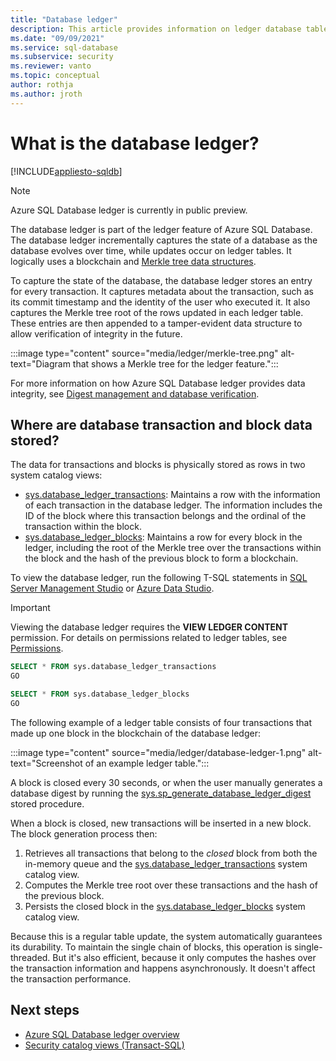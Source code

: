```yaml
---
title: "Database ledger"
description: This article provides information on ledger database tables and associated views in Azure SQL Database.
ms.date: "09/09/2021"
ms.service: sql-database
ms.subservice: security
ms.reviewer: vanto
ms.topic: conceptual
author: rothja
ms.author: jroth
---
```


# What is the database ledger?

[!INCLUDE[appliesto-sqldb](../includes/appliesto-sqldb.md)]

> [!NOTE]
> Azure SQL Database ledger is currently in public preview.

The database ledger is part of the ledger feature of Azure SQL Database. The database ledger incrementally captures the state of a database as the database evolves over time, while updates occur on ledger tables. It logically uses a blockchain and [Merkle tree data structures](/archive/msdn-magazine/2018/march/blockchain-blockchain-fundamentals). 

To capture the state of the database, the database ledger stores an entry for every transaction. It captures metadata about the transaction, such as its commit timestamp and the identity of the user who executed it. It also captures the Merkle tree root of the rows updated in each ledger table. These entries are then appended to a tamper-evident data structure to allow verification of integrity in the future.

:::image type="content" source="media/ledger/merkle-tree.png" alt-text="Diagram that shows a Merkle tree for the ledger feature.":::

For more information on how Azure SQL Database ledger provides data integrity, see [Digest management and database verification](ledger-digest-management-and-database-verification.md).

## Where are database transaction and block data stored?

The data for transactions and blocks is physically stored as rows in two system catalog views:

- [sys.database_ledger_transactions](/sql/relational-databases/system-catalog-views/sys-database-ledger-transactions-transact-sql): Maintains a row with the information of each transaction in the database ledger. The information includes the ID of the block where this transaction belongs and the ordinal of the transaction within the block. 
- [sys.database_ledger_blocks](/sql/relational-databases/system-catalog-views/sys-database-ledger-blocks-transact-sql): Maintains a row for every block in the ledger, including the root of the Merkle tree over the transactions within the block and the hash of the previous block to form a blockchain.

To view the database ledger, run the following T-SQL statements in [SQL Server Management Studio](/sql/ssms/download-sql-server-management-studio-ssms) or [Azure Data Studio](/sql/azure-data-studio/download-azure-data-studio).

> [!IMPORTANT]
> Viewing the database ledger requires the **VIEW LEDGER CONTENT** permission. For details on permissions related to ledger tables, see [Permissions](/sql/relational-databases/security/permissions-database-engine#asdbpermissions). 

```sql
SELECT * FROM sys.database_ledger_transactions
GO

SELECT * FROM sys.database_ledger_blocks
GO
```

The following example of a ledger table consists of four transactions that made up one block in the blockchain of the database ledger:

:::image type="content" source="media/ledger/database-ledger-1.png" alt-text="Screenshot of an example ledger table.":::

A block is closed every 30 seconds, or when the user manually generates a database digest by running the [sys.sp_generate_database_ledger_digest](/sql/relational-databases/system-stored-procedures/sys-sp-generate-database-ledger-digest-transact-sql) stored procedure. 

When a block is closed, new transactions will be inserted in a new block. The block generation process then:

1. Retrieves all transactions that belong to the *closed* block from both the in-memory queue and the [sys.database_ledger_transactions](/sql/relational-databases/system-catalog-views/sys-database-ledger-transactions-transact-sql) system catalog view.
1. Computes the Merkle tree root over these transactions and the hash of the previous block.
1. Persists the closed block in the [sys.database_ledger_blocks](/sql/relational-databases/system-catalog-views/sys-database-ledger-blocks-transact-sql) system catalog view. 

Because this is a regular table update, the system automatically guarantees its durability. To maintain the single chain of blocks, this operation is single-threaded. But it's also efficient, because it only computes the hashes over the transaction information and happens asynchronously. It doesn't affect the transaction performance.   

## Next steps

- [Azure SQL Database ledger overview](ledger-overview.md) 
- [Security catalog views (Transact-SQL)](/sql/relational-databases/system-catalog-views/security-catalog-views-transact-sql)
